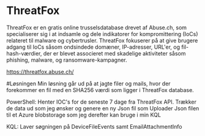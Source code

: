 # ThreatFox
ThreatFox er en gratis online trusselsdatabase drevet af Abuse.ch, som specialiserer sig i at indsamle og dele indikatorer for kompromittering (IoCs) relateret til malware og cybertrusler. ThreatFox fokuserer på at give brugere adgang til IoCs såsom ondsindede domæner, IP-adresser, URL'er, og fil-hash-værdier, der er blevet associeret med skadelige aktiviteter såsom phishing, malware, og ransomware-kampagner.

https://threatfox.abuse.ch/

#Løsningen
Min løsning går ud på at jagte filer og mails, hvor der forekommer en fil med en SHA256 værdi som ligger i ThreatFox database.

PowerShell:
Henter IOC's for de seneste 7 dage fra ThreatFox API.
Trækker de data ud som jeg ønsker og genere en ny Json fil som Uploader Json filen til et Azure blobstorage som jeg derefter kan bruge i min KQL

KQL: 
Laver søgningen på DeviceFileEvents  samt EmailAttachmentInfo
